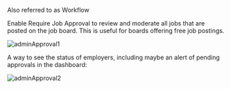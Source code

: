 Also referred to as Workflow

Enable Require Job Approval to review and moderate all jobs that are posted on the job board. This is useful for boards offering free job postings.

![adminApproval1](../../../../public/images/adminApproval1.png)



A way to see the status of employers, including maybe an alert of pending approvals in the dashboard:

![adminApproval2](../../../../public/images/adminApproval2.png)




